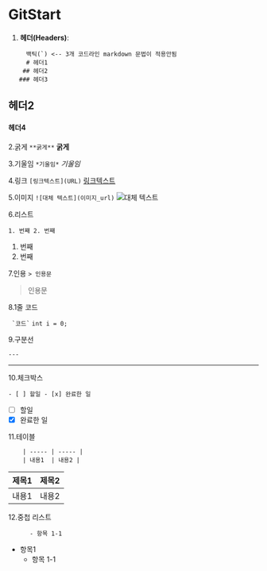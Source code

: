 # GitStart
1. **헤더(Headers)**:
```
     백틱(`) <-- 3개 코드라인 markdown 문법이 적용안됨
     # 헤더1
    ## 헤더2
   ### 헤더3
```
## 헤더2
#### 헤더4

2.굵게
``` **굵게** ```
**굵게**

3.기울임
``` *기울임* ```
*기울임*

4.링크
```[링크텍스트](URL)```
[링크텍스트](URL)

5.이미지 
```![대체 텍스트](이미지_url)```
![대체 텍스트](이미지_url)

6.리스트

```1. 번째 2. 번째```
  1. 번째
  2. 번째

7.인용
``` > 인용문 ```
> 인용문

8.1줄 코드

```  `코드` ```
` int i = 0; `

9.구분선

```---```

---

10.체크박스

``` - [ ] 할일 - [x] 완료한 일 ```

- [ ] 할일
- [x] 완료한 일

11.테이블
``` | 제목1 | 제목2 |
    | ----- | ----- |
    | 내용1  | 내용2 |
```
 | 제목1 | 제목2 |
 | ----- | ----- |
 | 내용1  | 내용2 |

 12.중첩 리스트 
 ``` - 항목1
       - 항목 1-1
 ```
- 항목1
  - 항목 1-1



